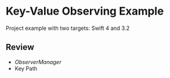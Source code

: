 # Key-Value Observing Example

Project example with two targets: Swift 4 and 3.2

## Review 
* _ObserverManager_
* Key Path
